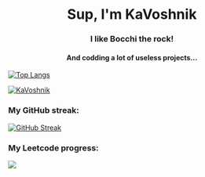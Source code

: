<h1 align="center">Sup, I'm KaVoshnik</h1>
<h3 align="center">I like Bocchi the rock!</h3>
<h4 align="center">And codding a lot of useless projects...</h4>

[![Top Langs](https://github-readme-stats.vercel.app/api/top-langs/?username=KaVoshnik&layout=compact&theme=vision-friendly-dark)](https://github.com/anuraghazra/github-readme-stats)

<p align="left"> <a href="https://github.com/ryo-ma/github-profile-trophy"><img src="https://github-profile-trophy.vercel.app/?username=KaVoshnik" alt="KaVoshnik" /></a> </p>

<h3>My GitHub streak:</h3>

[![GitHub Streak](http://github-readme-streak-stats.herokuapp.com?user=KaVoshnik&theme=dark&background=000000)](https://git.io/streak-stats)

<h3>My Leetcode progress:</h3>

<img src="https://leetcard.jacoblin.cool/Kavoshnik?theme=dark" />
